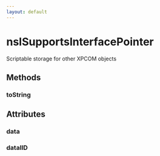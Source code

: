 ```yaml
---
layout: default
---
```


# nsISupportsInterfacePointer #

Scriptable storage for other XPCOM objects


## Methods ##

### toString ###

## Attributes ##

### data ###

### dataIID ###

